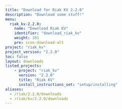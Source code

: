 ```yaml
---
title: "Download for Riak KV 2.2.0"
description: "Download some stuff!"
menu:
  riak_kv-2.2.0:
    name: "Download Riak KV"
    identifier: "download_riak_kv"
    weight: 101
    pre: icon-download-alt
project: "riak_kv"
project_version: "2.2.0"
toc: false
layout: downloads
listed_projects:
    - project: "riak_kv"
      version: "2.2.0"
      title: "Riak KV"
      install_instructions_set: "setup/installing"
aliases:
  - /riak/2.2.0/downloads
  - /riak/kv/2.2.0/downloads
---
```

